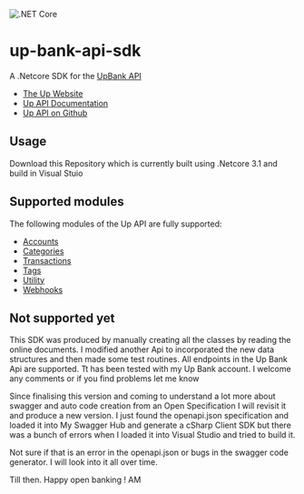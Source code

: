 ![.NET Core](https://github.com/SelectSystemsInternational/up-bank-api/workflows/.NET%20Core/badge.svg?branch=master&event=status)

# up-bank-api-sdk
A .Netcore SDK for the [UpBank API](https://developer.up.com.au/)

* [The Up Website](https://up.com.au/)
* [Up API Documentation](https://developer.up.com.au/)
* [Up API on Github](https://github.com/up-banking/api)

## Usage

Download this Repository which is currently built using .Netcore 3.1 and build in Visual Stuio

## Supported modules

The following modules of the Up API are fully supported:

* [Accounts](https://developer.up.com.au/#accounts)
* [Categories](https://developer.up.com.au/#categories)
* [Transactions](https://developer.up.com.au/#transactions)
* [Tags](https://developer.up.com.au/#tags)
* [Utility](https://developer.up.com.au/#utility_endpoints)
* [Webhooks](https://developer.up.com.au/#webhooks)

## Not supported yet

This SDK was produced by manually creating all the classes by reading the online documents. 
I modified another Api to incorporated the new data structures and then made some test routines. 
All endpoints in the Up Bank Api are supported. Tt has been tested with my Up Bank account.
I welcome any comments or if you find problems let me know

Since finalising this version and coming to understand a lot more about swagger and auto code creation from an Open Specification I will revisit it and produce a new version.
I just found the openapi.json specification and loaded it into My Swagger Hub and generate a cSharp Client SDK but there was a bunch of errors when I loaded it into Visual Studio and tried to build it.

Not sure if that is an error in the openapi.json or bugs in the swagger code generator. I will look into it all over time.

Till then. Happy open banking ! AM


